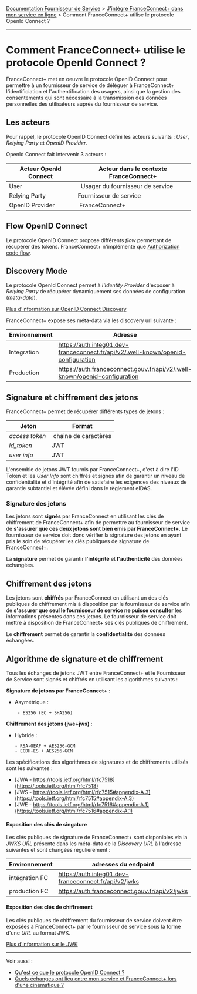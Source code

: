 [Documentation Fournisseur de Service](../README.md) > [J'intègre FranceConnect+ dans mon service en ligne](../README.md#jint%C3%A8gre-franceconnect-dans-mon-service-en-ligne) > Comment FranceConnect+ utilise le protocole OpenId Connect ?

---

# Comment FranceConnect+ utilise le protocole OpenId Connect ? 

FranceConnect+ met en oeuvre le protocole OpenID Connect pour permettre à un fournisseur de service de déléguer à FranceConnect+ l'identificiation et l'authentification des usagers, ainsi que la gestion des consentements qui sont nécessaire à la transmission des données personnelles des utilisateurs auprès du fournisseur de service.  

## Les acteurs

Pour rappel, le protocole OpenID Connect défini les acteurs suivants : *User*, *Relying Party* et *OpenID Provider*. 

OpenId Connect fait intervenir 3 acteurs : 

| Acteur OpenId Connect | Acteur dans le contexte FranceConnect+ |
| ------ | ------ |
| User |  Usager du fournisseur de service |
| Relying Party | Fournisseur de service | 
| OpenID Provider | FranceConnect+ |

## Flow OpenID Connect

Le protocole OpenID Connect propose différents *flow* permettant de récupérer des tokens. FranceConnect+ n'implémente que [Authorization code flow](https://openid.net/specs/openid-connect-core-1_0.html#CodeFlowAuth).

## Discovery Mode

Le protocole OpenId Connect permet à *l'Identity Provider* d'exposer à *Relying Party* de récupérer dynamiquement ses données de configuration (*meta-data*). 

[Plus d'information sur OpenID Connect Discovery](https://openid.net/specs/openid-connect-discovery-1_0.html)

FranceConnect+ expose ses méta-data via les discovery url suivante : 

| Environnement | Adresse |
| ------ | ------ |
| Integration | https://auth.integ01.dev-franceconnect.fr/api/v2/.well-known/openid-configuration | 
| Production | https://auth.franceconnect.gouv.fr/api/v2/.well-known/openid-configuration |



## Signature et chiffrement des jetons

FranceConnect+ permet de récupérer différents types de jetons : 

| Jeton | Format |
| --- | --- |
| *access token* | chaine de caractères |
| *id_token* | JWT | 
| *user info* | JWT | 

L'ensemble de jetons JWT fournis par FranceConnect+, c'est à dire l'ID Token et les *User Info* sont chiffrés et signés afin de garantir un niveau de confidentialité et d'intégrité afin de satisfaire les exigences des niveaux de garantie subtantiel et élévée défini dans le règlement eIDAS. 

### Signature des jetons 

Les jetons sont **signés** par FranceConnect en utilisant les clés de chiffrement de FranceConnect+ afin de permettre au fournisseur de service de **s'assurer que ces deux jetons sont bien emis par FranceConnect+**. Le fournisseur de service doit donc vérifier la signature des jetons en ayant pris le soin de récupérer les clés publiques de signature de FranceConnect+. 

La **signature** permet de garantir **l'intégrité** et **l'authenticité** des données échangées. 

## Chiffrement des jetons 

Les jetons sont **chiffrés** par FranceConnect en utilisant un des clés publiques de chiffrement mis à disposition par le fournisseur de service afin de **s'assurer que seul le fournisseur de service ne puisse consulter** les informations présentes dans ces jetons. Le fournisseur de service doit mettre à disposition de FranceConnect+ ses clés publiques de chiffrement.   

Le **chiffrement** permet de garantir la **confidentialité** des données échangées.

## Algorithme de signature et de chiffrement

Tous les échanges de jetons JWT entre FranceConnect+ et le Fournisseur de Service sont signés et chiffrés en utilisant les algorithmes suivants :

**Signature de jetons par FranceConnect+** :

- Asymétrique : 

       - ES256 (EC + SHA256)

**Chiffrement des jetons (jwe+jws)** :

- Hybride :

      - RSA-OEAP + AES256-GCM 
      - ECDH-ES + AES256-GCM

Les spécifications des algorithmes de signatures et de chiffrements utilisés sont les suivantes :

* [JWA - https://tools.ietf.org/html/rfc7518](https://tools.ietf.org/html/rfc7518)
* [JWS - https://tools.ietf.org/html/rfc7515#appendix-A.3](https://tools.ietf.org/html/rfc7515#appendix-A.3)
* [JWE - https://tools.ietf.org/html/rfc7516#appendix-A.1](https://tools.ietf.org/html/rfc7516#appendix-A.1)

#### Exposition des clés de singature

Les clés publiques de signature de FranceConnect+ sont disponibles via la *JWKS URL* présente dans les méta-data de la *Discovery URL* à l'adresse suivantes et sont changées régulièrement :

| Environnement | adresses du endpoint |
| ------ | ------ |
| intégration FC | https://auth.integ01.dev-franceconnect.fr/api/v2/jwks |
| production FC | https://auth.franceconnect.gouv.fr/api/v2/jwks |  

#### Exposition des clés de chiffrement

Les clés publiques de chiffrement du fournisseur de service doivent être exposées à FranceConnect+ par le fournisseur de service sous la forme d'une *URL* au format JWK. 

[Plus d'information sur le JWK](https://datatracker.ietf.org/doc/html/rfc7517)

---

Voir aussi : 

- [Qu'est ce que le protocole OpenID Connect ?](technique-oidc.md)
- [Quels échanges ont lieu entre mon service et FranceConnect+ lors d'une cinématique ?](technique-oidc-flux.md)
